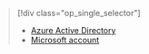 > [!div class="op_single_selector"]
>- [Azure Active Directory](../articles/mobile-services/mobile-services-how-to-register-active-directory-authentication.md)
>- [Microsoft account](../articles/mobile-services/mobile-services-how-to-register-microsoft-authentication.md)

<!---HONumber=74-->